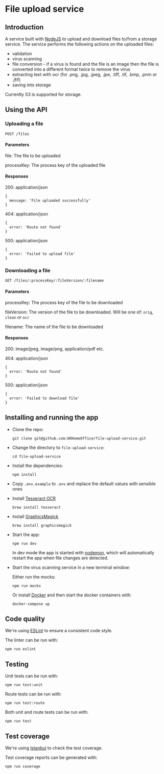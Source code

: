 # File upload service

## Introduction

A service built with [NodeJS](https://nodejs.org) to upload and download files to/from a storage service. The service performs the following actions on the uploaded files:

- validation
- virus scanning
- file conversion - if a virus is found and the file is an image then the file is converted into a different format twice to remove the virus
- extracting text with ocr (for .png, .jpg, .jpeg, .jpe, .tiff, .tif, .bmp, .pnm or .jfif)
- saving into storage

Currently S3 is supported for storage.

## Using the API

### Uploading a file

```
POST /files
```

#### Parameters

file: The file to be uploaded

processKey: The process key of the uploaded file

#### Responses

200: application/json

```
{
  message: 'File uploaded successfully'
}
```

404: application/json

```
{
  error: 'Route not found'
}
```

500: application/json

```
{
  error: 'Failed to upload file'
}
```

### Downloading a file

```
GET /files/:processKey/:fileVersion/:filename
```

#### Parameters

processKey: The process key of the file to be downloaded

fileVersion: The version of the file to be downloaded. Will be one of: `orig`, `clean` or `ocr`

filename: The name of the file to be downloaded

#### Responses

200: image/jpeg, image/png, application/pdf etc.

404: application/json

```
{
  error: 'Route not found'
}
```

500: application/json

```
{
  error: 'Failed to download file'
}
```

## Installing and running the app

- Clone the repo:

  ```
  git clone git@github.com:UKHomeOffice/file-upload-service.git
  ```

- Change the directory to `file-upload-service`:

  ```
  cd file-upload-service
  ```

- Install the dependencies:

  ```
  npm install
  ```

- Copy `.env.example` to `.env` and replace the default values with sensible ones

- Install [Tesseract OCR](https://github.com/tesseract-ocr/tesseract)

  ```
  brew install tesseract
  ```

- Install [GraphicsMagick](http://www.graphicsmagick.org)

  ```
  brew install graphicsmagick
  ```

- Start the app:

  ```
  npm run dev
  ```

  In dev mode the app is started with [nodemon](https://www.npmjs.com/package/nodemon), which will automatically restart the app when file changes are detected.

- Start the virus scanning service in a new terminal window:

  Either run the mocks:

  ```
  npm run mocks
  ```

  Or install [Docker](https://www.docker.com) and then start the docker containers with:

  ```
  docker-compose up
  ```

## Code quality

We're using [ESLint](https://eslint.org) to ensure a consistent code style.

The linter can be run with:

```
npm run eslint
````

## Testing

Unit tests can be run with:

```
npm run test:unit
```

Route tests can be run with:

```
npm run test:route
```

Both unit and route tests can be run with:

```
npm run test
```

## Test coverage

We're using [Istanbul](https://istanbul.js.org) to check the test coverage.

Test coverage reports can be generated with:

```
npm run coverage
```
